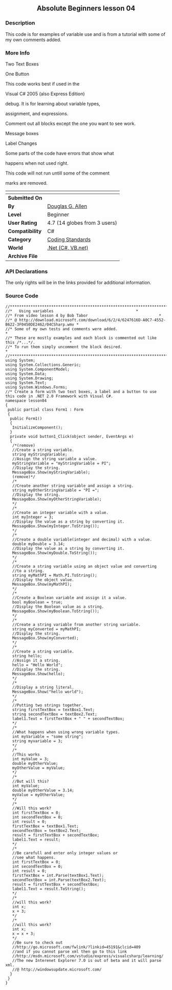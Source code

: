 ﻿<div align="center">

## Absolute Beginners lesson 04


</div>

### Description

This code is for examples of variable use and is from a tutorial with some of my own comments added.
 
### More Info
 
Two Text Boxes

One Button

This code works best if used in the

Visual C# 2005 (also Express Edition)

debug. It is for learning about variable types,

assignment, and expressions.

Comment out all blocks except the one you want to see work.

Message boxes

Label Changes

Some parts of the code have errors that show what

happens when not used right.

This code will not run untill some of the comment

marks are removed.


<span>             |<span>
---                |---
**Submitted On**   |
**By**             |[Douglas G\. Allen](https://github.com/Planet-Source-Code/PSCIndex/blob/master/ByAuthor/douglas-g-allen.md)
**Level**          |Beginner
**User Rating**    |4.7 (14 globes from 3 users)
**Compatibility**  |C\#
**Category**       |[Coding Standards](https://github.com/Planet-Source-Code/PSCIndex/blob/master/ByCategory/coding-standards__10-33.md)
**World**          |[\.Net \(C\#, VB\.net\)](https://github.com/Planet-Source-Code/PSCIndex/blob/master/ByWorld/net-c-vb-net.md)
**Archive File**   |[](https://github.com/Planet-Source-Code/douglas-g-allen-absolute-beginners-lesson-04__10-5218/archive/master.zip)

### API Declarations

The only rights will be in the links provided for additional information.


### Source Code

```
//******************************************************************************
//*   Using variables                                    *
//* From video lesson 4 by Bob Tabor                               *
//* @ http://download.microsoft.com/download/6/2/4/6247616D-A0C7-4552-B622-3F0450DE2462/04CSharp.wmv *
//* Some of my own tests and comments were added.                         *
//* These are mostly examples and each block is commented out like this /*...*/.               *
//* To run them simply uncomment the block desired.                         *
//******************************************************************************************
using System;
using System.Collections.Generic;
using System.ComponentModel;
using System.Data;
using System.Drawing;
using System.Text;
using System.Windows.Forms;
//* Create a form with two text boxes, a label and a button to use this code in .NET 2.0 Framework with Visual C#.
namespace lesson04
{
 public partial class Form1 : Form
 {
  public Form1()
  {
   InitializeComponent();
  }
  private void button1_Click(object sender, EventArgs e)
  {
   /*(remove)
   //Create a string variable.
   string myStringVariable;
   //Assign the string variable a value.
   myStringVariable = "myStringVariable = PI";
   //Display the string.
   MessageBox.Show(myStringVariable);
   (remove)*/
   /*
   //Create another string variable and assign a string.
   string myOtherStringVariable = "PI =";
   //Display the string.
   MessageBox.Show(myOtherStringVariable);
   */
   /*
   //Create an integer variable with a value.
   int myInteger = 3;
   //Display the value as a string by converting it.
   MessageBox.Show(myInteger.ToString());
   */
   /*
   //Create a double variable(integer and decimal) with a value.
   double myDouble = 3.14;
   //Display the value as a string by converting it.
   MessageBox.Show(myDouble.ToString());
   */
   /*
   //Create a string variable using an object value and converting
   //to a string.
   string myMathPI = Math.PI.ToString();
   //Display the object value.
   MessageBox.Show(myMathPI);
   */
   /*
   //Create a Boolean variable and assign it a value.
   bool myBoolean = true;
   //Display the Boolean value as a string.
   MessageBox.Show(myBoolean.ToString());
   */
   /*
   //Create a string variable from another string variable.
   string myConverted = myMathPI;
   //Display the string.
   MessageBox.Show(myConverted);
   */
   /*
   //Create a string variable.
   string hello;
   //Assign it a string.
   hello = "Hello World";
   //Display the string.
   MessageBox.Show(hello);
   */
   /*
   //Display a string literal.
   MessageBox.Show("hello world");
   */
   /*
   //Putting two strings together.
   string firstTextBox = textBox1.Text;
   string secondTextBox = textBox2.Text;
   label1.Text = firstTextBox + " " + secondTextBox;
   */
   /*
   //What happens when using wrong variable types.
   int myVariable = "some string";
   string myvariable = 3;
   */
   /*
   //This works
   int myValue = 3;
   double myOtherValue;
   myOtherValue = myValue;
   */
   /*
   //But will this?
   int myValue;
   double myOtherValue = 3.14;
   myValue = myOtherValue;
   */
   /*
   //Will this work?
   int firstTextBox = 0;
   int secondTextBox = 0;
   int result = 0;
   firstTextBox = textBox1.Text;
   secondTextBox = textBox2.Text;
   result = firstTextBox + secondTextBox;
   label1.Text = result;
   */
   /*
   //Be carefull and enter only integer values or
   //see what happens.
   int firstTextBox = 0;
   int secondTextBox = 0;
   int result = 0;
   firstTextBox = int.Parse(textBox1.Text);
   secondTextBox = int.Parse(textBox2.Text);
   result = firstTextBox + secondTextBox;
   label1.Text = result.ToString();
   */
   /*
   //will this work?
   int x;
   x + 3;
   */
   /*
   //will this work?
   int x;
   x = x + 3;
   */
   //Be sure to check out
   //http://go.microsoft.com/fwlink/?linkid=45191&clcid=409
   //and if you cannot parse xml then go to this link
   //http://msdn.microsoft.com/vstudio/express/visualcsharp/learning/
   //The new Interenet Explorer 7.0 is out of beta and it will parse xml.
   //@ http://windowsupdate.microsoft.com/
  }
 }
}
```

